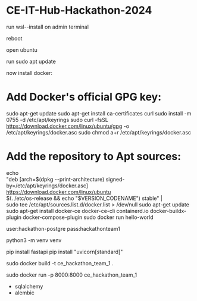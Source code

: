 # CE-IT-Hub-Hackathon-2024

run wsl--install on admin terminal

reboot

open ubuntu

run sudo apt update

now install docker:
# Add Docker's official GPG key:
sudo apt-get update
sudo apt-get install ca-certificates curl
sudo install -m 0755 -d /etc/apt/keyrings
sudo curl -fsSL https://download.docker.com/linux/ubuntu/gpg -o /etc/apt/keyrings/docker.asc
sudo chmod a+r /etc/apt/keyrings/docker.asc

# Add the repository to Apt sources:
echo \
  "deb [arch=$(dpkg --print-architecture) signed-by=/etc/apt/keyrings/docker.asc] https://download.docker.com/linux/ubuntu \
  $(. /etc/os-release && echo "$VERSION_CODENAME") stable" | \
  sudo tee /etc/apt/sources.list.d/docker.list > /dev/null
sudo apt-get update
sudo apt-get install docker-ce docker-ce-cli containerd.io docker-buildx-plugin docker-compose-plugin
sudo docker run hello-world

user:hackathon-postgre
pass:hackathonteam1



python3 -m venv venv

pip install fastapi
pip install "uvicorn[standard]"

sudo docker build -t ce_hackathon_team_1 .

sudo docker run -p 8000:8000 ce_hackathon_team_1

- sqlalchemy
- alembic


